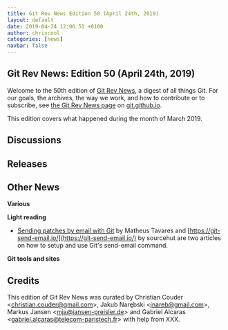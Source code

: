 ```yaml
---
title: Git Rev News Edition 50 (April 24th, 2019)
layout: default
date: 2019-04-24 12:06:51 +0100
author: chriscool
categories: [news]
navbar: false
---
```


## Git Rev News: Edition 50 (April 24th, 2019)

Welcome to the 50th edition of [Git Rev News](https://git.github.io/rev_news/rev_news/),
a digest of all things Git. For our goals, the archives, the way we work, and how to contribute or to
subscribe, see [the Git Rev News page](https://git.github.io/rev_news/rev_news/) on [git.github.io](http://git.github.io).

This edition covers what happened during the month of March 2019.

## Discussions

<!---
### General
-->

<!---
### Reviews
-->

<!---
### Support
-->

<!---
## Developer Spotlight:
-->

## Releases


## Other News

__Various__


__Light reading__

* [Sending patches by email with Git](https://flusp.ime.usp.br/git/2019/02/15/sending-patches-by-email-with-git/)
  by Matheus Tavares and [https://git-send-email.io/](https://git-send-email.io/)
  by sourcehut are two articles on how to setup and use Git's send-email
  command.

__Git tools and sites__


## Credits

This edition of Git Rev News was curated by
Christian Couder &lt;<christian.couder@gmail.com>&gt;,
Jakub Narębski &lt;<jnareb@gmail.com>&gt;,
Markus Jansen &lt;<mja@jansen-preisler.de>&gt; and
Gabriel Alcaras &lt;<gabriel.alcaras@telecom-paristech.fr>&gt;
with help from XXX.
